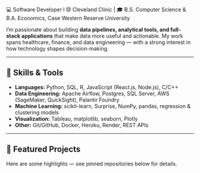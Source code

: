 💻 Software Developer I @ Cleveland Clinic | 🎓 B.S. Computer Science & B.A. Economics, Case Western Reserve University  

I’m passionate about building **data pipelines, analytical tools, and full-stack applications** that make data more useful and actionable. My work spans healthcare, finance, and data engineering — with a strong interest in how technology shapes decision-making.  

---

## 🔧 Skills & Tools
- **Languages:** Python, SQL, R, JavaScript (React.js, Node.js), C/C++
- **Data Engineering:** Apache Airflow, Postgres, SQL Server, AWS (SageMaker, QuickSight), Palantir Foundry
- **Machine Learning:** scikit-learn, Surprise, NumPy, pandas, regression & clustering models
- **Visualization:** Tableau, matplotlib, seaborn, Plotly
- **Other:** Git/GitHub, Docker, Heroku, Render, REST APIs

---

## 🚀 Featured Projects
Here are some highlights — see pinned repositories below for details.

<!--
- **📊 Financial Portfolio Management System**  
  Designed a SQL Server database for users, assets, and market orders. Built stored procedures to simulate buy/sell triggers, dividends, and alerts.  
  *Tech:* SQL Server, Python (synthetic data generation), ER modeling  

- **🌾 Stardew Valley RAG Helper**  
  Retrieval-augmented generation app using scraped Stardew Valley wiki pages to provide contextual in-game advice.  
  *Tech:* LangChain, Python, web scraping  
  -->

